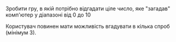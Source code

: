 Зробити гру, в якій потрібно відгадати ціле число, яке "загадав" комп'ютер у діапазоні від 0 до 10

Користувач повинен мати можливість вгадувати в кілька спроб (мінімум 3).
